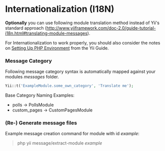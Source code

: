 Internationalization (I18N)
===========================

**Optionally** you can use following module translation method instead of Yii's standard approach (http://www.yiiframework.com/doc-2.0/guide-tutorial-i18n.html#translating-module-messages).  

For Internationalization to work properly, you should also consider the notes on [Setting Up PHP Environment](http://www.yiiframework.com/doc-2.0/guide-tutorial-i18n.html#setup-environment)
from the Yii Guide.


### Message Category

Following message category syntax is automatically mapped against your modules *messages* folder.

```php
Yii::t('ExampleModule.some_own_category', 'Translate me');
```

Base Category Naming Examples:

- polls -> PollsModule
- custom_pages -> CustomPagesModule


### (Re-) Generate message files

Example message creation command for module with id *example*:

> php yii message/extract-module *example*
